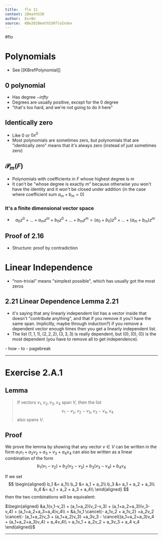 ```yaml
---
title:   flo 11
context: 20math530
author:  Exr0n
source:  KBe2020math530floIndex
---
```


#flo 

# Polynomials 
- See [[KBrefPolynomial]]
## 0 polynomial
- Has degree $-infty$
- Degrees are usually positive, except for the $0$ degree
- "that's too hard, and we're not going to do it here"
## Identically zero
- Like $0$ or $0 x^0$
- Most polynomials are sometimes zero, but polynomials that are "identically zero" means that it's always zero (instead of just sometimes zero)

## $\mathcal{P}_m(F)$
- Polynomials with coefficients in $F$ whose highest degree is $m$
- It can't be "whose degree is exactly $m$" because otherwise you won't have the identity and it won't be closed under addition (in the case where coefficient sum $a_m + b_m = 0$)
### It's a finite dimensional vector space
- $$a_0z^0+...+a_mz^m + b_0z^0 + ... + b_mz^m = (a_0+b_0)z^0 + ... + (a_m+b_m)z^m$$

## Proof of 2.16
- Structure: proof by contradiction

# Linear Independence
- "non-trivial" means "simplest possible", which has usually got the most zeros

## 2.21 Linear Dependence Lemma 2.21
- it's saying that any linearly independent list has a vector inside that doesn't "contribute anything", and that if you remove it you'l have the same span. Implicitly, maybe through induction?) if you remove a dependent vector enough times then you get a linearly independent list.
- The list $(1, 1, 1), (2, 2, 2), (3, 3, 3)$ is really dependent, but $(0), (0), (0)$ is the most dependent (you have to remove all to get independence).

<p style="page-break-before: always"></p>
- how
- to
- pagebreak

---

# Exercise 2.A.1
## Lemma
> If vectors $v_1, v_2, v_3, v_4$ span $V$, then the list
> $$v_1-v_2, v_2-v_3, v_3-v_4, v_4$$
> also spans $V$.

## Proof
We prove the lemma by showing that any vector $v \in V$ can be written in the form $a_1v_1 + a_2v_2 + a_3+v_3 + a_4v_4$ can also be written as a linear combination of the form
$$
b_1 (v_1-v_2) + b_2 (v_2-v_3) + b_3(v_3-v_4) + b_4v_4
$$

If we set
$$
\begin{aligned}
b_1 &= a_1\\
b_2 &= a_1 + a_2\\
b_3 &= a_1 + a_2 + a_3\\
b_4 &= a_1 + a_2 + a_3 + a_4\\
\end{aligned}
$$
then the two combinations will be equivalent:

$\begin{aligned} &a_1(v_1-v_2) + (a_1+a_2)(v_2-v_3) + (a_1+a_2+a_3)(v_3-v_4) + (a_1+a_2+a_3+a_4)v_4\\ =  &a_1v_1 \cancel{- a_1v_2 + a_1v_2} +a_2v_2 \cancel{- (a_1+a_2)v_3 + (a_1+a_2)v_3} +a_3v_3 - \cancel{(a_1+a_2+a_3)v_4 + (a_1+a_2+a_3)v_4} + a_4v_4\\ = a_1v_1 + a_2v_2 + a_3v_3 + a_4 v_4 \end{aligned}$

---
